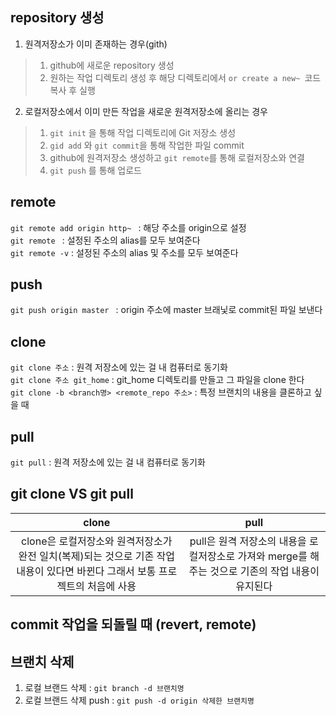 ## repository 생성  
1. 원격저장소가 이미 존재하는 경우(gith)
> 1. github에 새로운 repository 생성
> 2. 원하는 작업 디렉토리 생성 후 해당 디렉토리에서 `or create a new~ `코드 복사 후 실행
2. 로컬저장소에서 이미 만든 작업을 새로운 원격저장소에 올리는 경우
> 1. `git init` 을 통해 작업 디렉토리에 Git 저장소 생성
> 2. `gid add` 와 `git commit`을 통해 작업한 파일 commit
> 3. github에 원격저장소 생성하고 `git remote`를 통해 로컬저장소와 연결
> 4. `git push` 를 통해 업로드

## remote
`git remote add origin http~ ` : 해당 주소를 origin으로 설정  
`git remote ` : 설정된 주소의 alias를 모두 보여준다  
`git remote -v` : 설정된 주소의 alias 및 주소를 모두 보여준다  

## push
`git push origin master ` : origin 주소에 master 브래닟로 commit된 파일 보낸다

## clone
`git clone 주소` : 원격 저장소에 있는 걸 내 컴퓨터로 동기화  
`git clone 주소 git_home` : git_home 디렉토리를 만들고 그 파일을 clone 한다  
`git clone -b <branch명> <remote_repo 주소>` : 특정 브랜치의 내용을 클론하고 싶을 때

## pull
`git pull` : 원격 저장소에 있는 걸 내 컴퓨터로 동기화  

## git clone VS git pull
| clone | pull |
|:---:|:---:|
|clone은 로컬저장소와 원격저장소가 완전 일치(복제)되는 것으로 기존 작업 내용이 있다면 바뀐다 그래서 보통 프로젝트의 처음에 사용|pull은 원격 저장소의 내용을 로컬저장소로 가져와 merge를 해주는 것으로 기존의 작업 내용이 유지된다|  

## commit 작업을 되돌릴 때 (revert, remote)  

## 브랜치 삭제
1. 로컬 브랜드 삭제 : `git branch -d 브랜치명`
2. 로컬 브랜드 삭제 push : `git push -d origin 삭제한 브랜치명`